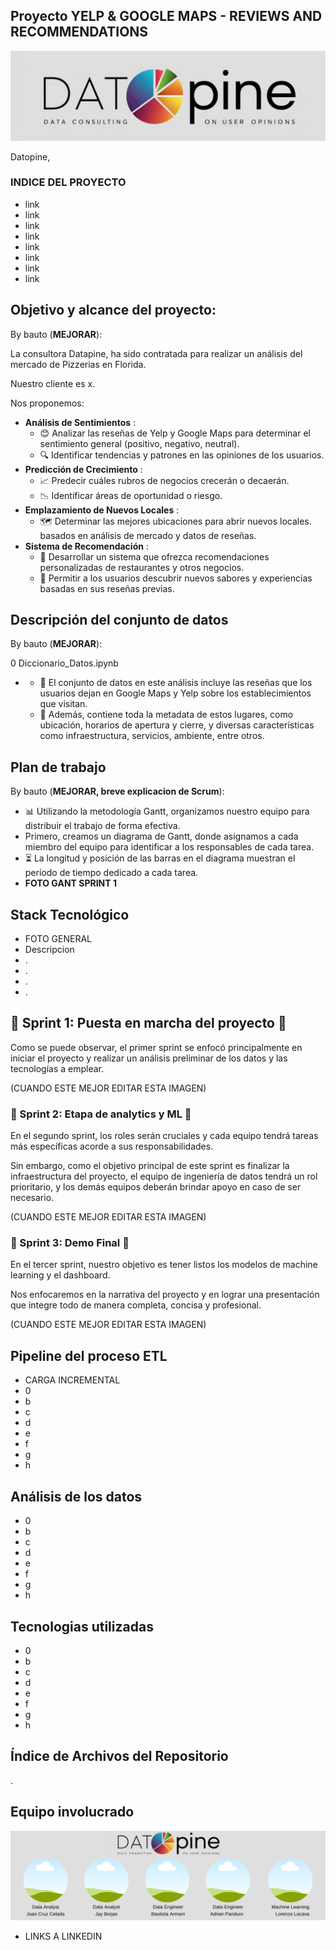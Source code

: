 ## Proyecto YELP & GOOGLE MAPS - REVIEWS AND RECOMMENDATIONS

![1718594640848](image/README/1718594640848.png)

Datopine, 

### INDICE DEL PROYECTO

- link
- link
- link
- link
- link
- link
- link
- link

## Objetivo y alcance del proyecto:

By bauto (**MEJORAR**):

La consultora Datapine, ha sido contratada para realizar un análisis del mercado de Pizzerias en Florida.

Nuestro cliente es x.

Nos proponemos:

* **Análisis de Sentimientos** :
  * 😊 Analizar las reseñas de Yelp y Google Maps para determinar el sentimiento general (positivo, negativo, neutral).
  * 🔍 Identificar tendencias y patrones en las opiniones de los usuarios.
* **Predicción de Crecimiento** :
  * 📈 Predecir cuáles rubros de negocios crecerán o decaerán.
  * 📉 Identificar áreas de oportunidad o riesgo.
* **Emplazamiento de Nuevos Locales** :
  * 🗺️ Determinar las mejores ubicaciones para abrir nuevos locales. basados en análisis de mercado y datos de reseñas.
* **Sistema de Recomendación** :
  * 🤖 Desarrollar un sistema que ofrezca recomendaciones personalizadas de restaurantes y otros negocios.
  * 🌟 Permitir a los usuarios descubrir nuevos sabores y experiencias basadas en sus reseñas previas.

## Descripción del conjunto de datos

By bauto (**MEJORAR**):

0 Diccionario_Datos.ipynb

- - 🌟 El conjunto de datos en este análisis incluye las reseñas que los usuarios dejan en Google Maps y Yelp sobre los establecimientos que visitan.
  - 📍 Además, contiene toda la metadata de estos lugares, como ubicación, horarios de apertura y cierre, y diversas características como infraestructura, servicios, ambiente, entre otros.

## Plan de trabajo

By bauto (**MEJORAR, breve explicacion de Scrum**):


- 📊 Utilizando la metodología Gantt, organizamos nuestro equipo para distribuir el trabajo de forma efectiva.
- Primero, creamos un diagrama de Gantt, donde asignamos a cada miembro del equipo para identificar a los responsables de cada tarea.
- ⏳ La longitud y posición de las barras en el diagrama muestran el período de tiempo dedicado a cada tarea.
- **FOTO GANT SPRINT 1**

## Stack Tecnológico

- FOTO GENERAL
- Descripcion
- .
- .
- .
- .

## 🏁 Sprint 1: Puesta en marcha del proyecto 🏁

Como se puede observar, el primer sprint se enfocó principalmente en iniciar el proyecto y realizar un análisis preliminar de los datos y las tecnologías a emplear.

 (CUANDO ESTE MEJOR EDITAR ESTA IMAGEN)

### 🏁 Sprint 2: Etapa de analytics y ML 🏁

En el segundo sprint, los roles serán cruciales y cada equipo tendrá tareas más específicas acorde a sus responsabilidades.

Sin embargo, como el objetivo principal de este sprint es finalizar la infraestructura del proyecto, el equipo de ingeniería de datos tendrá un rol prioritario, y los demás equipos deberán brindar apoyo en caso de ser necesario.

(CUANDO ESTE MEJOR EDITAR ESTA IMAGEN)

### 🏁 Sprint 3: Demo Final 🏁

En el tercer sprint, nuestro objetivo es tener listos los modelos de machine learning y el dashboard.

Nos enfocaremos en la narrativa del proyecto y en lograr una presentación que integre todo de manera completa, concisa y profesional.

(CUANDO ESTE MEJOR EDITAR ESTA IMAGEN)

## **Pipeline del proceso ETL**

- CARGA INCREMENTAL
- 0
- b
- c
- d
- e
- f
- g
- h

## Análisis de los datos

- 0
- b
- c
- d
- e
- f
- g
- h

## Tecnologias utilizadas

- 0
- b
- c
- d
- e
- f
- g
- h

## Índice de Archivos del Repositorio

.

## Equipo involucrado

![1718648248848](image/README/1718648248848.png)

- LINKS A LINKEDIN
